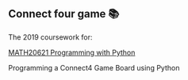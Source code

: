 ## Connect four game :books:
The 2019 coursework for:

[MATH20621 Programming with Python](https://personalpages.manchester.ac.uk/staff/stefan.guettel/py/)

Programming a Connect4 Game Board using Python